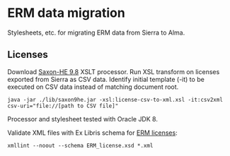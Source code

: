 # ERM data migration

Stylesheets, etc. for migrating ERM data from Sierra to Alma.

## Licenses

Download [Saxon-HE 9.8](https://sourceforge.net/projects/saxon/files/Saxon-HE/9.8/) XSLT processor. Run XSL transform on licenses exported from Sierra as CSV data. Identify initial template (-it) to be executed on CSV data instead of matching document root.

```
java -jar ./lib/saxon9he.jar -xsl:license-csv-to-xml.xsl -it:csv2xml csv-uri="file://[path to CSV file]"
```

Processor and stylesheet tested with Oracle JDK 8. 

Validate XML files with Ex Libris schema for [ERM licenses](https://knowledge.exlibrisgroup.com/Alma/Implementation_and_Migration/Migration_Guides/ERM_to_Alma_Data_Delivery_Specification):

```
xmllint --noout --schema ERM_license.xsd *.xml
```
